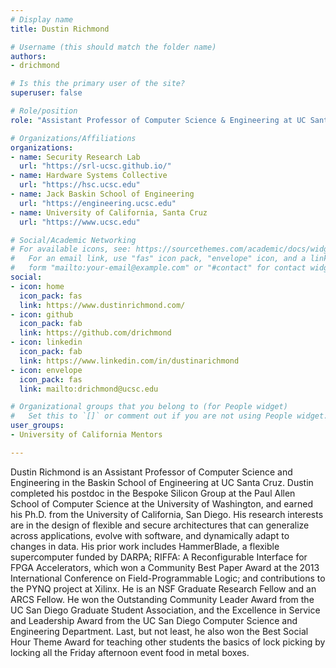 ```yaml
---
# Display name
title: Dustin Richmond

# Username (this should match the folder name)
authors:
- drichmond

# Is this the primary user of the site?
superuser: false

# Role/position
role: "Assistant Professor of Computer Science & Engineering at UC Santa Cruz"

# Organizations/Affiliations
organizations:
- name: Security Research Lab
  url: "https://srl-ucsc.github.io/"
- name: Hardware Systems Collective
  url: "https://hsc.ucsc.edu"
- name: Jack Baskin School of Engineering
  url: "https://engineering.ucsc.edu"
- name: University of California, Santa Cruz
  url: "https://www.ucsc.edu"

# Social/Academic Networking
# For available icons, see: https://sourcethemes.com/academic/docs/widgets/#icons
#   For an email link, use "fas" icon pack, "envelope" icon, and a link in the
#   form "mailto:your-email@example.com" or "#contact" for contact widget.
social:
- icon: home
  icon_pack: fas
  link: https://www.dustinrichmond.com/
- icon: github
  icon_pack: fab
  link: https://github.com/drichmond
- icon: linkedin
  icon_pack: fab
  link: https://www.linkedin.com/in/dustinarichmond
- icon: envelope
  icon_pack: fas
  link: mailto:drichmond@ucsc.edu

# Organizational groups that you belong to (for People widget)
#   Set this to `[]` or comment out if you are not using People widget.  
user_groups:
- University of California Mentors

---
```

Dustin Richmond is an Assistant Professor of Computer Science and Engineering in the Baskin School of Engineering at UC Santa Cruz. Dustin completed his postdoc in the Bespoke Silicon Group at the Paul Allen School of Computer Science at the University of Washington, and earned his Ph.D. from the University of California, San Diego. His research interests are in the design of flexible and secure architectures that can generalize across applications, evolve with software, and dynamically adapt to changes in data. His prior work includes HammerBlade, a flexible supercomputer funded by DARPA; RIFFA: A Reconfigurable Interface for FPGA Accelerators, which won a Community Best Paper Award at the 2013 International Conference on Field-Programmable Logic; and contributions to the PYNQ project at Xilinx. He is an NSF Graduate Research Fellow and an ARCS Fellow. He won the Outstanding Community Leader Award from the UC San Diego Graduate Student Association, and the Excellence in Service and Leadership Award from the UC San Diego Computer Science and Engineering Department. Last, but not least, he also won the Best Social Hour Theme Award for teaching other students the basics of lock picking by locking all the Friday afternoon event food in metal boxes.

